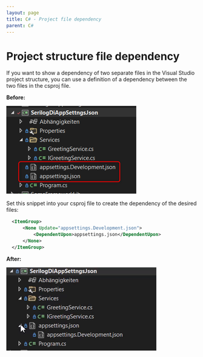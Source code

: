 ```yaml
---
layout: page
title: C# - Project file dependency
parent: C#
---
```


# Project structure file dependency

If you want to show a dependency of two separate files in the Visual Studio project structure, you can use a definition of a dependency between the two files in the csproj file.


**Before:**

[![Before](/assets/images/articles/project-structure-file-dependency/before.png)](/assets/images/articles/project-structure-file-dependency/before.png)

Set this snippet into your csproj file to create the dependency of the desired files:

```xml
  <ItemGroup>
	  <None Update="appsettings.Development.json">
		  <DependentUpon>appsettings.json</DependentUpon>
	  </None>
  </ItemGroup>
```


**After:**

[![After](/assets/images/articles/project-structure-file-dependency/after.gif)](/assets/images/articles/project-structure-file-dependency/after.gif)
